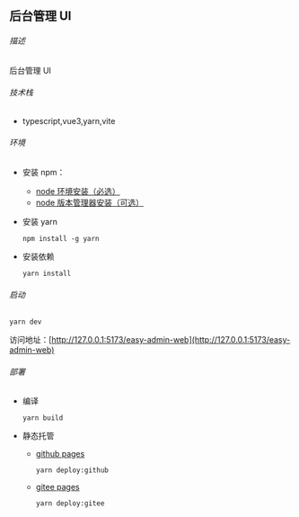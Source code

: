 ## 后台管理 UI

###### 描述

后台管理 UI

###### 技术栈

- typescript,vue3,yarn,vite

###### 环境

- 安装 npm：

  - [node 环境安装（必选）](https://www.runoob.com/nodejs/nodejs-install-setup.html)
  - [node 版本管理器安装（可选）](https://www.runoob.com/w3cnote/npm-switch-repo.html)

- 安装 yarn

  ```
  npm install -g yarn
  ```

- 安装依赖

  ```shell
  yarn install
  ```

###### 启动

```shell
yarn dev
```

访问地址：[http://127.0.0.1:5173/easy-admin-web](http://127.0.0.1:5173/easy-admin-web)

###### 部署

- 编译

  ```shell
  yarn build
  ```

- 静态托管

  - [github pages](https://cuukenn.github.io/easy-admin-web)

    ```shell
    yarn deploy:github
    ```

  - [gitee pages](https://cuukenn.gitee.io/easy-admin-web)

    ```shell
    yarn deploy:gitee
    ```
